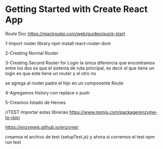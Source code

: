 # Getting Started with Create React App
Route Doc
https://reactrouter.com/web/guides/quick-start

1-Import router library
npm install react-router-dom

2-Creating Normal Router

3-Creating Second Router for Login
la única diferencia que encontramos entre los dos es que el sistema 
de ruta principal, es decir el que tiene un login es que este
tiene un router y el otro no

se agrega al router padre el hijo en un componente Route

4-Agregamos history con replace o push


5-Creamos listado de Heroes


//TEST
Importar estas librerias 
https://www.npmjs.com/package/enzyme-to-json

https://enzymejs.github.io/enzyme/

creamos el archivo de test (setupTest.js) y ahora si corremos el test npm run test